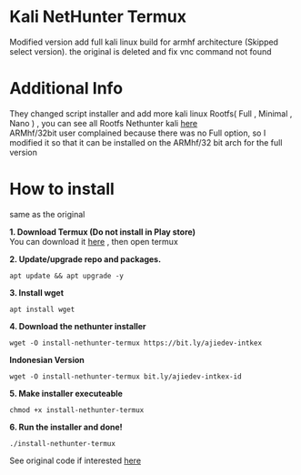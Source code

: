 # Kali NetHunter Termux
Modified version add full kali linux build for armhf architecture (Skipped select version). the original is deleted and fix vnc command not found<br />

# Additional Info

They changed script installer and add more kali linux Rootfs( Full , Minimal , Nano ) , you can see all Rootfs Nethunter kali [here](https://kali.download/nethunter-images/current/rootfs/) <br />
ARMhf/32bit user complained because there was no Full option, so I modified it so that it can be installed on the ARMhf/32 bit arch for the full version

# How to install

same as the original

<b>1. Download Termux (Do not install in Play store)</b> <br />
You can download it [here](https://github.com/termux/termux-app/releases) , then open termux<br />

<b>2. Update/upgrade repo and packages.</b> <br />

```
apt update && apt upgrade -y
```

<b>3. Install wget</b><br />

```
apt install wget
```

<b>4. Download the nethunter installer</b><br />

```
wget -O install-nethunter-termux https://bit.ly/ajiedev-intkex
```

<b> Indonesian Version</b><br />

```
wget -O install-nethunter-termux bit.ly/ajiedev-intkex-id
```
<b>5. Make installer executeable</b><br />

```
chmod +x install-nethunter-termux
```
<b>6. Run the installer and done!</b><br />

```
./install-nethunter-termux
```

See original code if interested [here](https://gitlab.com/kalilinux/nethunter/build-scripts/kali-nethunter-project/)




